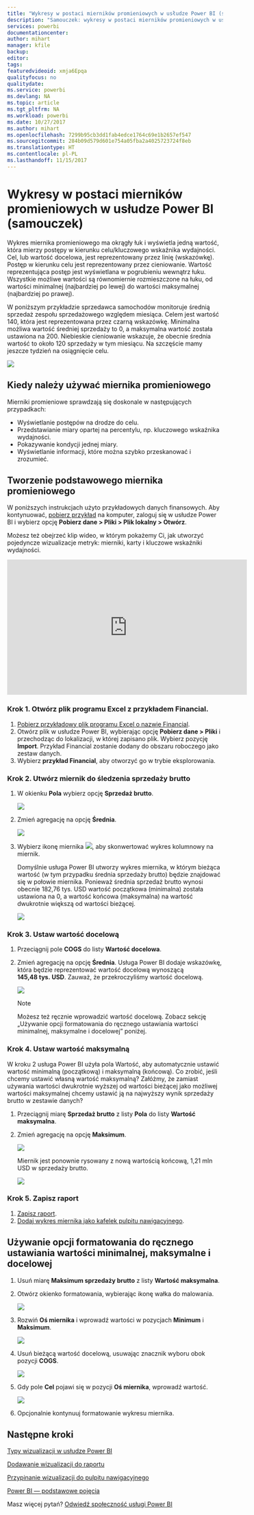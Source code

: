 ```yaml
---
title: "Wykresy w postaci mierników promieniowych w usłudze Power BI (samouczek)"
description: "Samouczek: wykresy w postaci mierników promieniowych w usłudze Power BI"
services: powerbi
documentationcenter: 
author: mihart
manager: kfile
backup: 
editor: 
tags: 
featuredvideoid: xmja6Epqa
qualityfocus: no
qualitydate: 
ms.service: powerbi
ms.devlang: NA
ms.topic: article
ms.tgt_pltfrm: NA
ms.workload: powerbi
ms.date: 10/27/2017
ms.author: mihart
ms.openlocfilehash: 7299b95cb3dd1fab4edce1764c69e1b2657ef547
ms.sourcegitcommit: 284b09d579d601e754a05fba2a4025723724f8eb
ms.translationtype: HT
ms.contentlocale: pl-PL
ms.lasthandoff: 11/15/2017
---
```

# <a name="radial-gauge-charts-in-power-bi-tutorial"></a>Wykresy w postaci mierników promieniowych w usłudze Power BI (samouczek)
Wykres miernika promieniowego ma okrągły łuk i wyświetla jedną wartość, która mierzy postępy w kierunku celu/kluczowego wskaźnika wydajności.  Cel, lub wartość docelowa, jest reprezentowany przez linię (wskazówkę). Postęp w kierunku celu jest reprezentowany przez cieniowanie.  Wartość reprezentująca postęp jest wyświetlana w pogrubieniu wewnątrz łuku. Wszystkie możliwe wartości są równomiernie rozmieszczone na łuku, od wartości minimalnej (najbardziej po lewej) do wartości maksymalnej (najbardziej po prawej).

W poniższym przykładzie sprzedawca samochodów monitoruje średnią sprzedaż zespołu sprzedażowego względem miesiąca. Celem jest wartość 140, która jest reprezentowana przez czarną wskazówkę.  Minimalna możliwa wartość średniej sprzedaży to 0, a maksymalna wartość została ustawiona na 200.  Niebieskie cieniowanie wskazuje, że obecnie średnia wartość to około 120 sprzedaży w tym miesiącu. Na szczęście mamy jeszcze tydzień na osiągnięcie celu.

![](media/power-bi-visualization-radial-gauge-charts/gauge_m.png)

## <a name="when-to-use-a-radial-gauge"></a>Kiedy należy używać miernika promieniowego
Mierniki promieniowe sprawdzają się doskonale w następujących przypadkach:

* Wyświetlanie postępów na drodze do celu.
* Przedstawianie miary opartej na percentylu, np. kluczowego wskaźnika wydajności.
* Pokazywanie kondycji jednej miary.
* Wyświetlanie informacji, które można szybko przeskanować i zrozumieć.

## <a name="create-a-basic-radial-gauge"></a>Tworzenie podstawowego miernika promieniowego
W poniższych instrukcjach użyto przykładowych danych finansowych. Aby kontynuować, [pobierz przykład](http://go.microsoft.com/fwlink/?LinkID=521962) na komputer, zaloguj się w usłudze Power BI i wybierz opcję **Pobierz dane \> Pliki \> Plik lokalny > Otwórz**. 

Możesz też obejrzeć klip wideo, w którym pokażemy Ci, jak utworzyć pojedyncze wizualizacje metryk: mierniki, karty i kluczowe wskaźniki wydajności.

<iframe width="560" height="315" src="https://www.youtube.com/embed/xmja6EpqaO0?list=PL1N57mwBHtN0JFoKSR0n-tBkUJHeMP2cP" frameborder="0" allowfullscreen></iframe>

### <a name="step-1-open-the-financial-sample-excel-file"></a>Krok 1. Otwórz plik programu Excel z przykładem Financial.
1. [Pobierz przykładowy plik programu Excel o nazwie Financial](sample-financial-download.md).
2. Otwórz plik w usłudze Power BI, wybierając opcję **Pobierz dane \> Pliki** i przechodząc do lokalizacji, w której zapisano plik. Wybierz pozycję **Import**. Przykład Financial zostanie dodany do obszaru roboczego jako zestaw danych.
3. Wybierz **przykład Financial**, aby otworzyć go w trybie eksplorowania.

### <a name="step-2-create-a-gauge-to-track-gross-sales"></a>Krok 2. Utwórz miernik do śledzenia sprzedaży brutto
1. W okienku **Pola** wybierz opcję **Sprzedaż brutto**.
   
   ![](media/power-bi-visualization-radial-gauge-charts/grosssalesvalue_new.png)
2. Zmień agregację na opcję **Średnia**.
   
   ![](media/power-bi-visualization-radial-gauge-charts/changetoaverage_new.png)
3. Wybierz ikonę miernika ![](media/power-bi-visualization-radial-gauge-charts/gaugeicon_new.png), aby skonwertować wykres kolumnowy na miernik.
   
   Domyślnie usługa Power BI utworzy wykres miernika, w którym bieżąca wartość (w tym przypadku średnia sprzedaży brutto) będzie znajdować się w połowie miernika. Ponieważ średnia sprzedaż brutto wynosi obecnie 182,76 tys. USD wartość początkowa (minimalna) została ustawiona na 0, a wartość końcowa (maksymalna) na wartość dwukrotnie większą od wartości bieżącej.
   
   ![](media/power-bi-visualization-radial-gauge-charts/gauge_no_target.png)

### <a name="step-3-set-a-target-value"></a>Krok 3. Ustaw wartość docelową
1. Przeciągnij pole **COGS** do listy **Wartość docelowa**.
2. Zmień agregację na opcję **Średnia**.
   Usługa Power BI dodaje wskazówkę, która będzie reprezentować wartość docelową wynoszącą **145,48 tys. USD**. Zauważ, że przekroczyliśmy wartość docelową.
   
   ![](media/power-bi-visualization-radial-gauge-charts/gaugeinprogress_new.png)
   
   > [!NOTE]
   > Możesz też ręcznie wprowadzić wartość docelową.  Zobacz sekcję „Używanie opcji formatowania do ręcznego ustawiania wartości minimalnej, maksymalne i docelowej” poniżej.
   > 
   > 

### <a name="step-4-set-a-maximum-value"></a>Krok 4. Ustaw wartość maksymalną
W kroku 2 usługa Power BI użyła pola Wartość, aby automatycznie ustawić wartość minimalną (początkową) i maksymalną (końcową).  Co zrobić, jeśli chcemy ustawić własną wartość maksymalną?  Załóżmy, że zamiast używania wartości dwukrotnie wyższej od wartości bieżącej jako możliwej wartości maksymalnej chcemy ustawić ją na najwyższy wynik sprzedaży brutto w zestawie danych? 

1. Przeciągnij miarę **Sprzedaż brutto** z listy **Pola** do listy **Wartość maksymalna**.
2. Zmień agregację na opcję **Maksimum**.
   
   ![](media/power-bi-visualization-radial-gauge-charts/setmaximum_new.png)
   
   Miernik jest ponownie rysowany z nową wartością końcową, 1,21 mln USD w sprzedaży brutto.
   
   ![](media/power-bi-visualization-radial-gauge-charts/power-bi-final-gauge.png)

### <a name="step-5-save-your-report"></a>Krok 5. Zapisz raport
1. [Zapisz raport](service-report-save.md).
2. [Dodaj wykres miernika jako kafelek pulpitu nawigacyjnego](service-dashboard-tiles.md). 

## <a name="use-formatting-options-to-manually-set-minimum-maximum-and-target-values"></a>Używanie opcji formatowania do ręcznego ustawiania wartości minimalnej, maksymalne i docelowej
1. Usuń miarę **Maksimum sprzedaży brutto** z listy **Wartość maksymalna**.
2. Otwórz okienko formatowania, wybierając ikonę wałka do malowania.
   
   ![](media/power-bi-visualization-radial-gauge-charts/power-bi-roller.png)
3. Rozwiń **Oś miernika** i wprowadź wartości w pozycjach **Minimum** i **Maksimum**.
   
    ![](media/power-bi-visualization-radial-gauge-charts/power-bi-gauge-axis.png)
4. Usuń bieżącą wartość docelową, usuwając znacznik wyboru obok pozycji **COGS**.
   
    ![](media/power-bi-visualization-radial-gauge-charts/pbi_remove_target.png)
5. Gdy pole **Cel** pojawi się w pozycji **Oś miernika**, wprowadź wartość.
   
    ![](media/power-bi-visualization-radial-gauge-charts/power-bi-gauge-target.png)
6. Opcjonalnie kontynuuj formatowanie wykresu miernika.

## <a name="next-steps"></a>Następne kroki
[Typy wizualizacji w usłudze Power BI](power-bi-visualization-types-for-reports-and-q-and-a.md)

[Dodawanie wizualizacji do raportu](power-bi-report-add-visualizations-i.md)

[Przypinanie wizualizacji do pulpitu nawigacyjnego](service-dashboard-pin-tile-from-report.md)

[Power BI — podstawowe pojęcia](service-basic-concepts.md)

Masz więcej pytań? [Odwiedź społeczność usługi Power BI](http://community.powerbi.com/)

